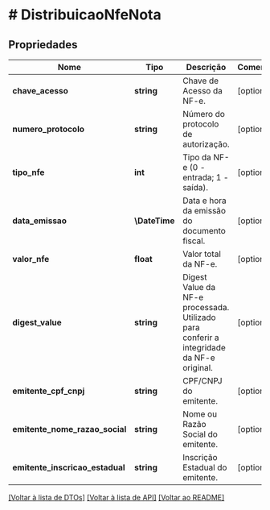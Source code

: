 # # DistribuicaoNfeNota

## Propriedades

Nome | Tipo | Descrição | Comentários
------------ | ------------- | ------------- | -------------
**chave_acesso** | **string** | Chave de Acesso da NF-e. | [optional]
**numero_protocolo** | **string** | Número do protocolo de autorização. | [optional]
**tipo_nfe** | **int** | Tipo da NF-e (0 - entrada; 1 - saída). | [optional]
**data_emissao** | **\DateTime** | Data e hora da emissão do documento fiscal. | [optional]
**valor_nfe** | **float** | Valor total da NF-e. | [optional]
**digest_value** | **string** | Digest Value da NF-e processada. Utilizado para conferir a integridade da NF-e original. | [optional]
**emitente_cpf_cnpj** | **string** | CPF/CNPJ do emitente. | [optional]
**emitente_nome_razao_social** | **string** | Nome ou Razão Social do emitente. | [optional]
**emitente_inscricao_estadual** | **string** | Inscrição Estadual do emitente. | [optional]

[[Voltar à lista de DTOs]](../../README.md#models) [[Voltar à lista de API]](../../README.md#endpoints) [[Voltar ao README]](../../README.md)
